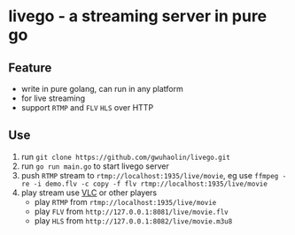 # livego - a streaming server in pure go

## Feature
- write in pure golang, can run in any platform
- for live streaming
- support `RTMP` and `FLV` `HLS` over HTTP

## Use
1. run `git clone https://github.com/gwuhaolin/livego.git`
2. run  `go run main.go` to start livego server
3. push `RTMP` stream to `rtmp://localhost:1935/live/movie`, eg use `ffmpeg -re -i demo.flv -c copy -f flv rtmp://localhost:1935/live/movie`
4. play stream use [VLC](http://www.videolan.org/vlc/index.html) or other players 
    - play `RTMP` from `rtmp://localhost:1935/live/movie`
    - play `FLV` from `http://127.0.0.1:8081/live/movie.flv`
    - play `HLS` from `http://127.0.0.1:8082/live/movie.m3u8`
